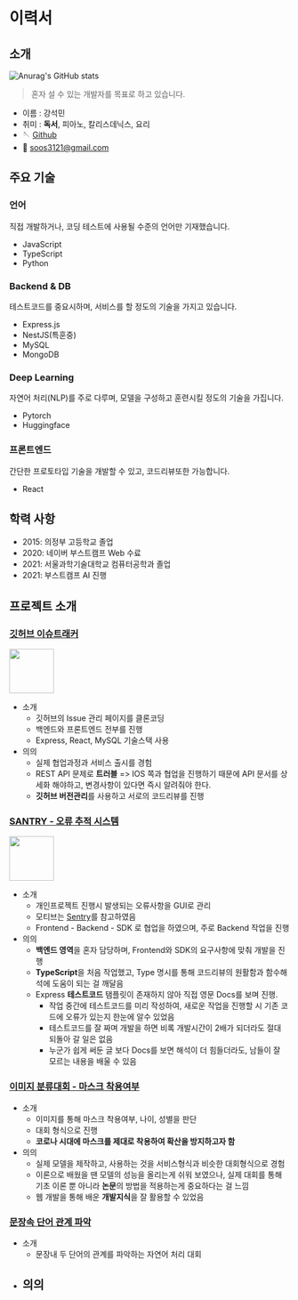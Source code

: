 # 이력서

## 소개


![Anurag's GitHub stats](https://github-readme-stats.vercel.app/api?username=Kangsukmin&count_private=true&show_icons=true&theme=algolia)

> 혼자 설 수 있는 개발자를 목표로 하고 있습니다.

- 이름 : 강석민
- 취미 : **독서**, 피아노, 칼리스데닉스, 요리
- 🪡 [Github](https://github.com/Kangsukmin)
- 📧 soos3121@gmail.com

## 주요 기술

### 언어

직접 개발하거나, 코딩 테스트에 사용될 수준의 언어만 기재했습니다.

- JavaScript
- TypeScript
- Python

### Backend & DB

테스트코드를 중요시하며, 서비스를 할 정도의 기술을 가지고 있습니다.

- Express.js
- NestJS(특훈중)
- MySQL
- MongoDB

### Deep Learning

자연어 처리(NLP)를 주로 다루며, 모델을 구성하고 훈련시킬 정도의 기술을 가집니다.

- Pytorch
- Huggingface

### 프론트엔드

간단한 프로토타입 기술을 개발할 수 있고, 코드리뷰또한 가능합니다.

- React

## 학력 사항

- 2015: 의정부 고등학교 졸업
- 2020: 네이버 부스트캠프 Web 수료
- 2021: 서울과학기술대학교 컴퓨터공학과 졸업
- 2021: 부스트캠프 AI 진행


## 프로젝트 소개

### [깃허브 이슈트래커](https://github.com/boostcamp-2020/IssueTracker-05)

<img src='https://www.startpage.com/av/proxy-image?piurl=https%3A%2F%2Fgithub.githubassets.com%2Fimages%2Fmodules%2Flogos_page%2FGitHub-Mark.png&sp=1637298771Tcbabdf68bbb197f5d1e6fc4533896f96ec84a5108393cdbcad0b778bc6212be3' width="80" />

- 소개
    - 깃허브의 Issue 관리 페이지를 클론코딩
    - 백엔드와 프론트엔드 전부를 진행
    - Express, React, MySQL 기술스택 사용
- 의의
    - 실제 협업과정과 서비스 출시를 경험
    - REST API 문제로 **트러블** => IOS 쪽과 협업을 진행하기 때문에 API 문서를 상세화 해야하고, 변경사항이 있다면 즉시 알려줘야 한다.
    - **깃허브 버전관리**를 사용하고 서로의 코드리뷰를 진행

### [SANTRY - 오류 추적 시스템](https://github.com/boostcamp-2020/Project11-A-Web-FE-Performance-Monitoring-Server)

<img src='https://raw.githubusercontent.com/boostcamp-2020/Project11-A-Web-FE-Performance-Monitoring-SDK/master/media/santry-1.png' height="80" />

- 소개
    - 개인프로젝트 진행시 발생되는 오류사항을 GUI로 관리
    - 모티브는 [Sentry](https://sentry.io/welcome/)를 참고하였음
    - Frontend - Backend - SDK 로 협업을 하였으며, 주로 Backend 작업을 진행
- 의의
    - **백엔드 영역**을 혼자 담당하며, Frontend와 SDK의 요구사항에 맞춰 개발을 진행
    - **TypeScript**을 처음 작업했고, Type 명시를 통해 코드리뷰의 원활함과 함수해석에 도움이 되는 걸 깨달음
    - Express **테스트코드** 탬플릿이 존재하지 않아 직접 영문 Docs를 보며 진행. 
        - 작업 중간에 테스트코드를 미리 작성하여, 새로운 작업을 진행할 시 기존 코드에 오류가 있는지 한눈에 알수 있었음
        - 테스트코드를 잘 짜며 개발을 하면 비록 개발시간이 2배가 되더라도 절대 되돌아 갈 일은 없음
        - 누군가 쉽게 써둔 글 보다 Docs를 보면 해석이 더 힘들더라도, 남들이 잘 모르는 내용을 배울 수 있음

### [이미지 분류대회 - 마스크 착용여부](https://github.com/boostcampaitech2/image-classification-level1-17)


- 소개
    - 이미지를 통해 마스크 착용여부, 나이, 성별을 판단
    - 대회 형식으로 진행
    - **코로나 시대에 마스크를 제대로 착용하여 확산을 방지하고자 함**
- 의의
    - 실제 모델을 제작하고, 사용하는 것을 서비스형식과 비슷한 대회형식으로 경험
    - 이론으로 배웠을 땐 모델의 성능을 올리는게 쉬워 보였으나, 실제 대회를 통해 기초 이론 뿐 아니라 **논문**의 방법을 적용하는게 중요하다는 걸 느낌
    - 웹 개발을 통해 배운 **개발지식**을 잘 활용할 수 있었음

### [문장속 단어 관계 파악](https://github.com/boostcampaitech2/klue-level2-nlp-01)

- 소개
    - 문장내 두 단어의 관계를 파악하는 자연어 처리 대회
- 의의
    - 
